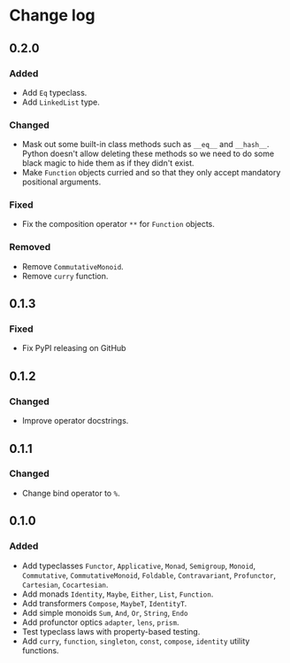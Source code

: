 # Change log


## 0.2.0

### Added
- Add `Eq` typeclass.
- Add `LinkedList` type.

### Changed
- Mask out some built-in class methods such as `__eq__` and `__hash__`. Python
  doesn't allow deleting these methods so we need to do some black magic to hide
  them as if they didn't exist.
- Make `Function` objects curried and so that they only accept mandatory
  positional arguments.

### Fixed
- Fix the composition operator `**` for `Function` objects.

### Removed
- Remove `CommutativeMonoid`.
- Remove `curry` function.


## 0.1.3

### Fixed
- Fix PyPI releasing on GitHub


## 0.1.2

### Changed
- Improve operator docstrings.


## 0.1.1

### Changed
- Change bind operator to `%`.


## 0.1.0

### Added
- Add typeclasses `Functor`, `Applicative`, `Monad`, `Semigroup`, `Monoid`,
  `Commutative`, `CommutativeMonoid`, `Foldable`, `Contravariant`, `Profunctor`,
  `Cartesian`, `Cocartesian`.
- Add monads `Identity`, `Maybe`, `Either`, `List`, `Function`.
- Add transformers `Compose`, `MaybeT`, `IdentityT`.
- Add simple monoids `Sum`, `And`, `Or`, `String`, `Endo`
- Add profunctor optics `adapter`, `lens`, `prism`.
- Test typeclass laws with property-based testing.
- Add `curry`, `function`, `singleton`, `const`, `compose`, `identity` utility
  functions.

